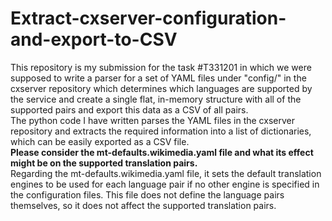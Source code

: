 # Extract-cxserver-configuration-and-export-to-CSV
This repository is my submission for the task #T331201 in which we were supposed to write a parser for a set of YAML files under  "config/" in the cxserver repository which determines which languages are supported by the service and create a single flat, in-memory structure with all of the supported pairs and export this data as a CSV of all pairs.
 <br>
 The python code I have written parses the YAML files in the cxserver repository and extracts the required information into a list of dictionaries, which can be easily exported as a CSV file.
 <br>
 **Please consider the mt-defaults.wikimedia.yaml file and what its effect might be on the supported translation pairs.**
 <br>
 Regarding the mt-defaults.wikimedia.yaml file, it sets the default translation engines to be used for each language pair if no other engine is specified in the configuration files. This file does not define the language pairs themselves, so it does not affect the supported translation pairs.
